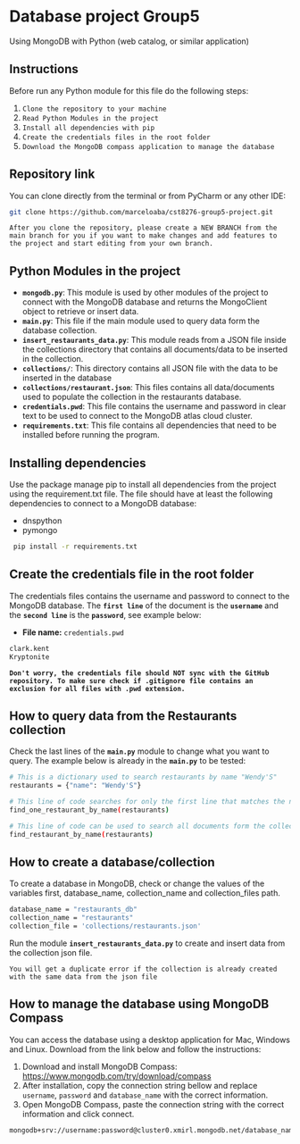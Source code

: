 # Database project Group5
Using MongoDB with Python (web catalog, or similar application)

## Instructions
Before run any Python module for this file do the following steps:
1. `Clone the repository to your machine`
2. `Read Python Modules in the project`
3. `Install all dependencies with pip`
4. `Create the credentials files in the root folder`
5. `Download the MongoDB compass application to manage the database`

## Repository link
You can clone directly from the terminal or from PyCharm or any other IDE:
```bash
git clone https://github.com/marceloaba/cst8276-group5-project.git
```

`After you clone the repository, please create a NEW BRANCH from the main branch for you if you want to make changes and add features to the project and start editing from your own branch.`

## Python Modules in the project
- **`mongodb.py`**: This module is used by other modules of the project to connect with the MongoDB database and returns the MongoClient object to retrieve or insert data.
- **`main.py`**: This file if the main module used to query data form the database collection.
- **`insert_restaurants_data.py`**: This module reads from a JSON file inside the collections directory that contains all documents/data to be inserted in the collection.
- **`collections/`**: This directory contains all JSON file with the data to be inserted in the database 
- **`collections/restaurant.json`**: This files contains all data/documents used to populate the collection in the restaurants database.
- **`credentials.pwd`**: This file contains the username and password in clear text to be used to connect to the MongoDB atlas cloud cluster.
- **`requirements.txt`**: This file contains all dependencies that need to be installed before running the program.

## Installing dependencies
Use the package manage pip to install all dependencies from the project using the requirement.txt file. The file should have at least the following dependencies to connect to a MongoDB database:
- dnspython
- pymongo
```bash
 pip install -r requirements.txt
```

## Create the credentials file in the root folder
The credentials files contains the username and password to connect to the MongoDB database. The **`first line`** of the document is the **`username`** and the **`second line`** is the **`password`**, see example below:
- **File name:** `credentials.pwd`
```bash
clark.kent
Kryptonite
```
**`Don't worry, the credentials file should NOT sync with the GitHub repository. To make sure check if .gitignore file contains an exclusion for all files with .pwd extension.`**
## How to query data from the Restaurants collection
Check the last lines of the **`main.py`** module to change what you want to query. The example below is already in the **`main.py`** to be tested:
```bash
# This is a dictionary used to search restaurants by name "Wendy'S"
restaurants = {"name": "Wendy'S"}

# This line of code searches for only the first line that matches the name "Wendy'S" from the dictionary
find_one_restaurant_by_name(restaurants)

# This line of code can be used to search all documents form the collection that matches the name "Wendy'S"
find_restaurant_by_name(restaurants)
```
## How to create a database/collection
To create a database in MongoDB, check or change the values of the variables first, database_name, collection_name and collection_files path.
```bash
database_name = "restaurants_db"
collection_name = "restaurants"
collection_file = 'collections/restaurants.json'
```

Run the module **`insert_restaurants_data.py`** to create and insert data from the collection json file.

`You will get a duplicate error if the collection is already created with the same data from the json file`

## How to manage the database using MongoDB Compass
You can access the database using a desktop application for Mac, Windows and Linux. Download from the link below and follow the instructions:
1. Download and install MongoDB Compass: https://www.mongodb.com/try/download/compass
2. After installation, copy the connection string bellow and replace `username`, `password` and `database_name` with the correct information.
3. Open MongoDB Compass, paste the connection string with the correct information and click connect.

```bash
mongodb+srv://username:password@cluster0.xmirl.mongodb.net/database_name?retryWrites=true&w=majority'
```